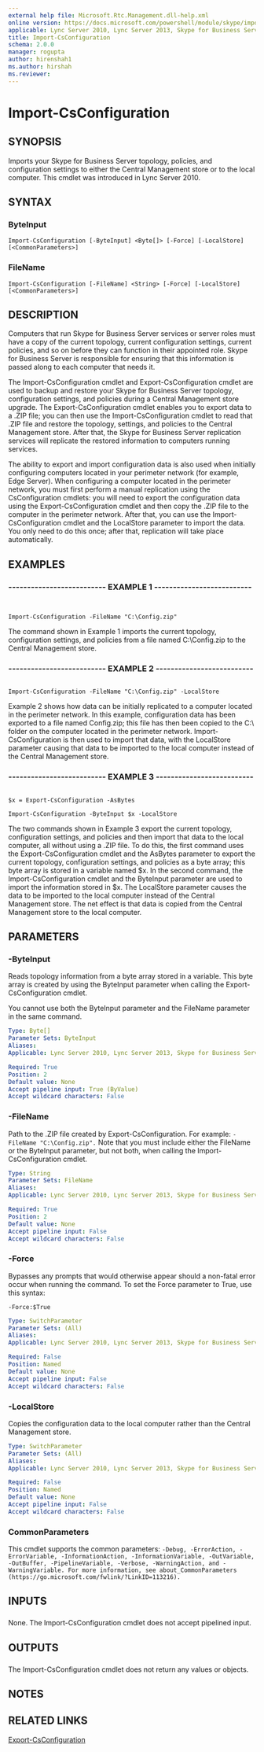 ```yaml
---
external help file: Microsoft.Rtc.Management.dll-help.xml
online version: https://docs.microsoft.com/powershell/module/skype/import-csconfiguration
applicable: Lync Server 2010, Lync Server 2013, Skype for Business Server 2015, Skype for Business Server 2019
title: Import-CsConfiguration
schema: 2.0.0
manager: rogupta
author: hirenshah1
ms.author: hirshah
ms.reviewer:
---
```


# Import-CsConfiguration

## SYNOPSIS

Imports your Skype for Business Server topology, policies, and configuration settings to either the Central Management store or to the local computer.
This cmdlet was introduced in Lync Server 2010.



## SYNTAX

### ByteInput
```
Import-CsConfiguration [-ByteInput] <Byte[]> [-Force] [-LocalStore] [<CommonParameters>]
```

### FileName
```
Import-CsConfiguration [-FileName] <String> [-Force] [-LocalStore] [<CommonParameters>]
```

## DESCRIPTION

Computers that run Skype for Business Server services or server roles must have a copy of the current topology, current configuration settings, current policies, and so on before they can function in their appointed role.
Skype for Business Server is responsible for ensuring that this information is passed along to each computer that needs it.

The Import-CsConfiguration cmdlet and Export-CsConfiguration cmdlet are used to backup and restore your Skype for Business Server topology, configuration settings, and policies during a Central Management store upgrade.
The Export-CsConfiguration cmdlet enables you to export data to a .ZIP file; you can then use the Import-CsConfiguration cmdlet to read that .ZIP file and restore the topology, settings, and policies to the Central Management store.
After that, the Skype for Business Server replication services will replicate the restored information to computers running services.

The ability to export and import configuration data is also used when initially configuring computers located in your perimeter network (for example, Edge Server).
When configuring a computer located in the perimeter network, you must first perform a manual replication using the CsConfiguration cmdlets: you will need to export the configuration data using the Export-CsConfiguration cmdlet and then copy the .ZIP file to the computer in the perimeter network.
After that, you can use the Import-CsConfiguration cmdlet and the LocalStore parameter to import the data.
You only need to do this once; after that, replication will take place automatically.



## EXAMPLES

### -------------------------- EXAMPLE 1 -------------------------- 
```


Import-CsConfiguration -FileName "C:\Config.zip"
```

The command shown in Example 1 imports the current topology, configuration settings, and policies from a file named C:\Config.zip to the Central Management store.


### -------------------------- EXAMPLE 2 -------------------------- 
```

Import-CsConfiguration -FileName "C:\Config.zip" -LocalStore
```

Example 2 shows how data can be initially replicated to a computer located in the perimeter network.
In this example, configuration data has been exported to a file named Config.zip; this file has then been copied to the C:\ folder on the computer located in the perimeter network.
Import-CsConfiguration is then used to import that data, with the LocalStore parameter causing that data to be imported to the local computer instead of the Central Management store.


### -------------------------- EXAMPLE 3 -------------------------- 
```

$x = Export-CsConfiguration -AsBytes

Import-CsConfiguration -ByteInput $x -LocalStore
```

The two commands shown in Example 3 export the current topology, configuration settings, and policies and then import that data to the local computer, all without using a .ZIP file.
To do this, the first command uses the Export-CsConfiguration cmdlet and the AsBytes parameter to export the current topology, configuration settings, and policies as a byte array; this byte array is stored in a variable named $x.
In the second command, the Import-CsConfiguration cmdlet and the ByteInput parameter are used to import the information stored in $x.
The LocalStore parameter causes the data to be imported to the local computer instead of the Central Management store.
The net effect is that data is copied from the Central Management store to the local computer.


## PARAMETERS

### -ByteInput

Reads topology information from a byte array stored in a variable.
This byte array is created by using the ByteInput parameter when calling the Export-CsConfiguration cmdlet.

You cannot use both the ByteInput parameter and the FileName parameter in the same command.



```yaml
Type: Byte[]
Parameter Sets: ByteInput
Aliases: 
Applicable: Lync Server 2010, Lync Server 2013, Skype for Business Server 2015, Skype for Business Server 2019

Required: True
Position: 2
Default value: None
Accept pipeline input: True (ByValue)
Accept wildcard characters: False
```

### -FileName

Path to the .ZIP file created by Export-CsConfiguration.
For example: `-FileName "C:\Config.zip".`
Note that you must include either the FileName or the ByteInput parameter, but not both, when calling the Import-CsConfiguration cmdlet.



```yaml
Type: String
Parameter Sets: FileName
Aliases: 
Applicable: Lync Server 2010, Lync Server 2013, Skype for Business Server 2015, Skype for Business Server 2019

Required: True
Position: 2
Default value: None
Accept pipeline input: False
Accept wildcard characters: False
```

### -Force
Bypasses any prompts that would otherwise appear should a non-fatal error occur when running the command.
To set the Force parameter to True, use this syntax:

`-Force:$True`

```yaml
Type: SwitchParameter
Parameter Sets: (All)
Aliases: 
Applicable: Lync Server 2010, Lync Server 2013, Skype for Business Server 2015, Skype for Business Server 2019

Required: False
Position: Named
Default value: None
Accept pipeline input: False
Accept wildcard characters: False
```

### -LocalStore
Copies the configuration data to the local computer rather than the Central Management store.

```yaml
Type: SwitchParameter
Parameter Sets: (All)
Aliases: 
Applicable: Lync Server 2010, Lync Server 2013, Skype for Business Server 2015, Skype for Business Server 2019

Required: False
Position: Named
Default value: None
Accept pipeline input: False
Accept wildcard characters: False
```

### CommonParameters
This cmdlet supports the common parameters: `-Debug, -ErrorAction, -ErrorVariable, -InformationAction, -InformationVariable, -OutVariable, -OutBuffer, -PipelineVariable, -Verbose, -WarningAction, and -WarningVariable. For more information, see about_CommonParameters (https://go.microsoft.com/fwlink/?LinkID=113216).`

## INPUTS

###  
None.
The Import-CsConfiguration cmdlet does not accept pipelined input.

## OUTPUTS


###  
The Import-CsConfiguration cmdlet does not return any values or objects.

## NOTES

## RELATED LINKS

[Export-CsConfiguration](Export-CsConfiguration.md)


